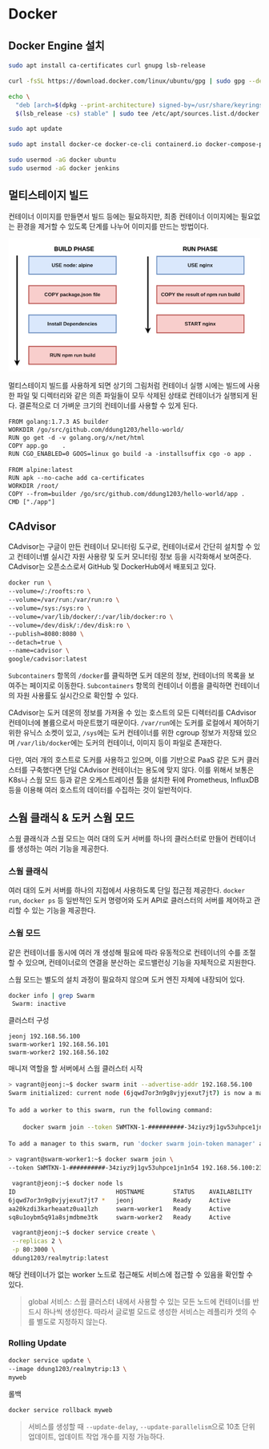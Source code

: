 # Docker

## Docker Engine 설치

```bash
sudo apt install ca-certificates curl gnupg lsb-release
```

```bash
curl -fsSL https://download.docker.com/linux/ubuntu/gpg | sudo gpg --dearmor -o /usr/share/keyrings/docker-archive-keyring.gpg
```

```bash
echo \
  "deb [arch=$(dpkg --print-architecture) signed-by=/usr/share/keyrings/docker-archive-keyring.gpg] https://download.docker.com/linux/ubuntu \
  $(lsb_release -cs) stable" | sudo tee /etc/apt/sources.list.d/docker.list > /dev/null
```

```bash
sudo apt update
```

```bash
sudo apt install docker-ce docker-ce-cli containerd.io docker-compose-plugin
```

```bash
sudo usermod -aG docker ubuntu
sudo usermod -aG docker jenkins
```

## 멀티스테이지 빌드
컨테이너 이미지를 만들면서 빌드 등에는 필요하지만, 최종 컨테이너 이미지에는 필요없는 환경을 제거할 수 있도록 단계를 나누어 이미지를 만드는 방법이다.

![DevOps](../images/docker_1.png)

멀티스테이지 빌드를 사용하게 되면 상기의 그림처럼 컨테이너 실행 시에는 빌드에 사용한 파일 및 디렉터리와 같은 의존 파일들이 모두 삭제된 상태로 컨테이너가 실행되게 된다. 결론적으로 더 가벼운 크기의 컨테이너를 사용할 수 있게 된다.

```
FROM golang:1.7.3 AS builder
WORKDIR /go/src/github.com/ddung1203/hello-world/
RUN go get -d -v golang.org/x/net/html
COPY app.go    .
RUN CGO_ENABLED=0 GOOS=linux go build -a -installsuffix cgo -o app .

FROM alpine:latest
RUN apk --no-cache add ca-certificates
WORKDIR /root/
COPY --from=builder /go/src/github.com/ddung1203/hello-world/app .
CMD ["./app"]
```
## CAdvisor

CAdvisor는 구글이 만든 컨테이너 모니터링 도구로, 컨테이너로서 간단히 설치할 수 있고 컨테이너별 실시간 자원 사용량 및 도커 모니터링 정보 등을 시각화해서 보여준다. CAdvisor는 오픈소스로서 GitHub 및 DockerHub에서 배포되고 있다.

``` bash
docker run \          
--volume=/:/roofts:ro \
--volume=/var/run:/var/run:ro \
--volume=/sys:/sys:ro \
--volume=/var/lib/docker/:/var/lib/docker:ro \
--volume=/dev/disk/:/dev/disk:ro \
--publish=8080:8080 \
--detach=true \
--name=cadvisor \
google/cadvisor:latest
```

`Subcontainers` 항목의 `/docker`를 클릭하면 도커 데몬의 정보, 컨테이너의 목록을 보여주는 페이지로 이동한다. `Subcontainers` 항목의 컨테이너 이름을 클릭하면 컨테이너의 자원 사용률도 실시간으로 확인할 수 있다.

CAdvisor는 도커 데몬의 정보를 가져올 수 있는 호스트의 모든 디렉터리를 CAdvisor 컨테이너에 볼륨으로서 마운트했기 때문이다. `/var/run`에는 도커를 로컬에서 제어하기 위한 유닉스 소켓이 있고, `/sys`에는 도커 컨테이너를 위한 cgroup 정보가 저장돼 있으며 `/var/lib/docker`에는 도커의 컨테이너, 이미지 등이 파일로 존재한다.

다만, 여러 개의 호스트로 도커를 사용하고 있으며, 이를 기반으로 PaaS 같은 도커 클러스터를 구축했다면 단일 CAdvisor 컨테이너는 용도에 맞지 않다. 이를 위해서 보통은 K8s나 스웜 모드 등과 같은 오케스트레이션 툴을 설치한 뒤에 Prometheus, InfluxDB 등을 이용해 여러 호스트의 데이터를 수집하는 것이 일반적이다.

## 스웜 클래식 & 도커 스웜 모드

스웜 클래식과 스웜 모드는 여러 대의 도커 서버를 하나의 클러스터로 만들어 컨테이너를 생성하는 여러 기능을 제공한다.

### 스웜 클래식
여러 대의 도커 서버를 하나의 지접에서 사용하도록 단일 접근점 제공한다. `docker run`, `docker ps` 등 일반적인 도커 명령어와 도커 API로 클러스터의 서버를 제어하고 관리할 수 있는 기능을 제공한다.

### 스웜 모드
같은 컨테이너를 동시에 여러 개 생성해 필요에 따라 유동적으로 컨테이너의 수를 조절할 수 있으며, 컨테이너로의 연결을 분산하는 로드밸런싱 기능을 자체적으로 지원한다.

스웜 모드는 별도의 설치 과정이 필요하지 않으며 도커 엔진 자체에 내장되어 있다.

```bash
docker info | grep Swarm
 Swarm: inactive
```

클러스터 구성
```
jeonj 192.168.56.100
swarm-worker1 192.168.56.101
swarm-worker2 192.168.56.102
```

매니저 역할을 할 서버에서 스웜 클러스터 시작
``` bash
> vagrant@jeonj:~$ docker swarm init --advertise-addr 192.168.56.100
Swarm initialized: current node (6jqwd7or3n9g8vjyjexut7jt7) is now a manager.

To add a worker to this swarm, run the following command:

    docker swarm join --token SWMTKN-1-##########-34ziyz9j1gv53uhpce1jn1n54 192.168.56.100:2377

To add a manager to this swarm, run 'docker swarm join-token manager' and follow the instructions.
```

``` bash
> vagrant@swarm-worker1:~$ docker swarm join \
--token SWMTKN-1-##########-34ziyz9j1gv53uhpce1jn1n54 192.168.56.100:2377
```

``` bash
 vagrant@jeonj:~$ docker node ls                                   
ID                            HOSTNAME        STATUS    AVAILABILITY   MANAGER STATUS   ENGINE VERSION
6jqwd7or3n9g8vjyjexut7jt7 *   jeonj           Ready     Active         Leader           20.10.19
aa20kzdi3karheaatz0ua1lzh     swarm-worker1   Ready     Active                          23.0.2
sq8u1oybm5q91a8sjmdbme3tk     swarm-worker2   Ready     Active                          23.0.2
```

``` bash
 vagrant@jeonj:~$ docker service create \
 --replicas 2 \
 -p 80:3000 \
 ddung1203/realmytrip:latest
```

해당 컨테이너가 없는 worker 노드로 접근해도 서비스에 접근할 수 있음을 확인할 수 있다.

> global 서비스: 스웜 클러스터 내에서 사용할 수 있는 모든 노드에 컨테이너를 반드시 하나씩 생성한다. 따라서 글로벌 모드로 생성한 서비스는 레플리카 셋의 수를 별도로 지정하지 않는다.

### Rolling Update

``` bash
docker service update \
--image ddung1203/realmytrip:13 \
myweb
```

롤백
``` bash
docker service rollback myweb
```

> 서비스를 생성할 때 `--update-delay`, `--update-parallelism`으로 10초 단위 업데이트, 업데이트 작업 개수를 지정 가능하다.


